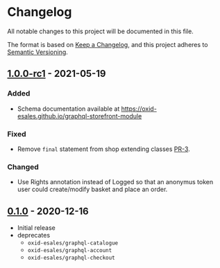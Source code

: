 # Changelog
All notable changes to this project will be documented in this file.

The format is based on [Keep a Changelog](https://keepachangelog.com/en/1.0.0/),
and this project adheres to [Semantic Versioning](https://semver.org/spec/v2.0.0.html).

## [1.0.0-rc1] - 2021-05-19

### Added
- Schema documentation available at https://oxid-esales.github.io/graphql-storefront-module

### Fixed
- Remove ``final`` statement from shop extending classes [PR-3](https://github.com/OXID-eSales/graphql-storefront-module/pull/3).

### Changed
- Use Rights annotation instead of Logged so that an anonymus token user could create/modify basket and place an order.

## [0.1.0] - 2020-12-16

- Initial release
- deprecates
    - `oxid-esales/graphql-catalogue`
    - `oxid-esales/graphql-account`
    - `oxid-esales/graphql-checkout`

[1.0.0-rc1]: https://github.com/OXID-eSales/graphql-storefront-module/compare/v0.1.0...1.0.0-rc1
[0.1.0]: https://github.com/OXID-eSales/graphql-storefront-module/releases/tag/v0.1.0
